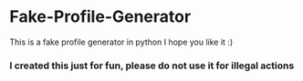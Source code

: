 # Fake-Profile-Generator
This is a fake profile generator in python
I hope you like it :)
### I created this just for fun, please do not use it for illegal actions
